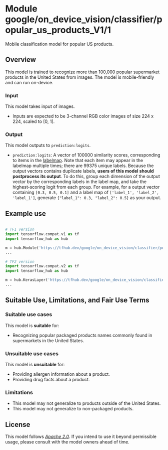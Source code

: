 # Module google/on_device_vision/classifier/popular_us_products_V1/1

Mobile classification model for popular US products.

<!-- asset-path: @visionkit/fermi/classifier/us_popular_products_V0/2 -->
<!-- task: image-classification -->
<!-- fine-tunable: false -->
<!-- format: hub -->
<!-- language: en -->
<!-- interactive-model-name: vision -->

## Overview

This model is trained to recognize more than 100,000 popular supermarket
products in the United States from images. The model is mobile-friendly and can
run on-device.

### Input

This model takes input of images.

*   Inputs are expected to be 3-channel RGB color images of size 224 x 224,
    scaled to [0, 1].

### Output

This model outputs to `prediction:logits`.

*   `prediction:logits`: A vector of 100000 similarity scores, corresponding to
    items in the
    [labelmap](https://www.gstatic.com/aihub/tfhub/labelmaps/popular_us_products_V1_labelmap.csv).
    Note that each item may appear in the labelmap multiple times; there are
    99375 unique labels. Because the output vectors contains duplicate labels,
    **users of this model should postprocess its output**. To do this, group
    each dimension of the output vector by the corresponding labels in the label
    map, and take the highest-scoring logit from each group. For example, for a
    output vector containing `[0.3, 0.5, 0.1]` and a label map of `['label_1',
    'label_2', 'label_1']`, generate `{"label_1": 0.3, "label_2": 0.5}` as your
    output.

## Example use

```python

# TF1 version
import tensorflow.compat.v1 as tf
import tensorflow_hub as hub

m = hub.Module('https://tfhub.dev/google/on_device_vision/classifier/popular_us_products_V1/1')
...

# TF2 version
import tensorflow.compat.v2 as tf
import tensorflow_hub as hub

m = hub.KerasLayer('https://tfhub.dev/google/on_device_vision/classifier/popular_us_products_V1/1')
...
```

## Suitable Use, Limitations, and Fair Use Terms

### Suitable use cases

This model is **suitable** for:

*   Recognizing popular packaged products names commonly found in supermarkets
    in the United States.

### Unsuitable use cases

This model is **unsuitable** for:

*   Providing allergen information about a product.
*   Providing drug facts about a product.

### Limitations

*   This model may not generalize to products outside of the United States.
*   This model may not generalize to non-packaged products.

## License

This model follows [*Apache 2.0*](https://www.apache.org/licenses/LICENSE-2.0).
If you intend to use it beyond permissible usage, please consult with the model
owners ahead of time.
